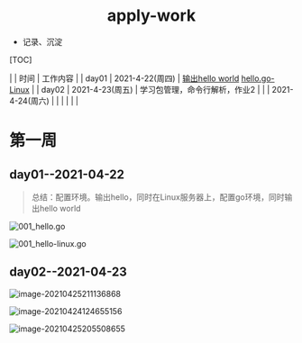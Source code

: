 <center><h1>apply-work</h1></center>

- 记录、沉淀

[TOC]



|       |      时间       |                           工作内容                           |
| day01 | 2021-4-22(周四) | [输出hello world](https://github.com/nateshao/apply-work/blob/main/upload/001_hello.go.png)   [hello.go-Linux](https://github.com/nateshao/apply-work/blob/main/upload/001_hello-linux.go.png) |
| day02 | 2021-4-23(周五) |                学习包管理，命令行解析，作业2                 |
|       | 2021-4-24(周六) |                                                              |
|       |                 |                                                              |

# 第一周

## day01--2021-04-22

> 总结：配置环境。输出hello，同时在Linux服务器上，配置go环境，同时输出hello world

![001_hello.go](https://nateshao-blog.oss-cn-shenzhen.aliyuncs.com/img/image-20210422231117678.png)

![001_hello-linux.go](https://nateshao-blog.oss-cn-shenzhen.aliyuncs.com/img/image-20210423001738446.png)

## day02--2021-04-23

![image-20210425211136868](https://nateshao-blog.oss-cn-shenzhen.aliyuncs.com/img/image-20210425211136868.png)

![image-20210424124655156](https://nateshao-blog.oss-cn-shenzhen.aliyuncs.com/img/image-20210424124655156.png)

![image-20210425205508655](https://nateshao-blog.oss-cn-shenzhen.aliyuncs.com/img/image-20210425205508655.png)